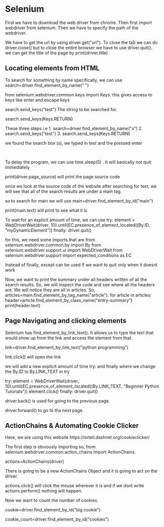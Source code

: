 # Selenium
<p>
  First we have to download the web driver from chrome. Then first import webdriver from selenium. Then we have to specify the path of the webdriver. 
  </p>
  <p> We have to get the url by using driver.get("url"). To close the tab we can do driver.close() but to close the entire browser we have to use driver.quit(). we can get the title of the page by print(driver.title)</p>
  <h2>Locating elements from HTML </h2>
    <p> To search for something by name specifically, we can use search=driver.find_element_by_name(" ")</p>
    <p> from selenium.webdriver.common.keys import Keys. this gives access to keys like enter and escape keys </p>
    <p> search.send_keys("test") The string to be searched for.</p>
    <p>search.send_keys(Keys.RETURN)</p>
    <p>These three steps i.e 1. search=driver.find_element_by_name("s") 2. search.send_keys("test") 3. search.send_keys(Keys.RETURN)<p>
  <p>we found the search box (s), we typed in test and the pressed enter </p>
  </br>
  <p>To delay the program, we can use time.sleep(5) . It will basically not quit immediately </p>
  <p>print(driver.page_source) will print the page source code </p>
  <p> once we look at the source code of the website after searching for test, we will see that all of the search results are under a main tag. </p>
  <p> so to search for main we will use main=driver.find_element_by_id("main")</p>
  <p>print(main.text) will print to see what it is </p>
  <p> To wait for an explicit amount of time, we can use 
  try:
  element = WebDriverWait(driver, 10).until(EC.presence_of_element_located((By.ID, "myDynamicElement"))
finally:
driver.quit()</p>
  <p>for this, we need some imports that are from selenium.webdriver.common.by import By
from selenium.webdriver.support.ui import WebDriverWait
from selenium.webdriver.support import expected_conditions as EC </p>
<p> Instead of finally, except can be used if we want to quit only when it doesnt work </p>
<p> Now, we want to print the summary under all headers written of all the search results. So, we will inspect the code and see where all the headers are. We will notice they are all in articles. So, articles=main.find_element_by_tag_name("article").
  for article in articles:
    header=article.find_element_by_class_name("entry-summary")
  print(header.text)
  <h2>Page Navigating and clicking elements </h2>
  <p>Selenium has find_element_by_link_text(). It allows us to type the text that would show up from the link and access the element from that.</p>
  <p>link=driver.find_element_by_link_text("python programming") </p>
  <p>link.click() will open the link </p>
  <p>we will add a new explicit amount of time try: and finally where we change the By.ID to By.LINK_TEXT in try</p>
  <p>
  try:
  element = WebDriverWait(driver, 10).until(EC.presence_of_element_located((By.LINK_TEXT, "Beginner Python Tutorials"))
  element.click()
finally:
driver.quit()
  </p>
  <p>driver.back() is used for going to the previous page. </p>
  <p>driver.forward() to go to the next page. </p>
  <h2> ActionChains & Automating Cookie Clicker </h2>
  <p>Here, we are using this website https://orteil.dashnet.org/cookieclicker/ </p>
  <p> The first step is obviously importing so, from selenium.webdriver.common.action_chains import ActionChains. </p>
  <p>actions=ActionChains(driver)</p>
  <p> There is going to be a new ActionChains Object and it is going to act on the driver. </p>
  <p> actions.click() will click the mouse wherever it is and if we dont write actions.perform() nothing will happen. </p>
  <p>Now we want to count the number of cookies. </p>
  <p> cookie=driver.find_element_by_id("big cookie") </p>
  <p>cookie_count=driver.find_element_by_id("cookies") </p>
  


  
  
